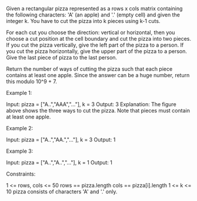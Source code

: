 Given a rectangular pizza represented as a rows x cols matrix containing the
following characters: 'A' (an apple) and '.' (empty cell) and given the
integer k. You have to cut the pizza into k pieces using k-1 cuts. 

For each cut you choose the direction: vertical or horizontal, then you
choose a cut position at the cell boundary and cut the pizza into two pieces.
If you cut the pizza vertically, give the left part of the pizza to a person.
If you cut the pizza horizontally, give the upper part of the pizza to a
person. Give the last piece of pizza to the last person.

Return the number of ways of cutting the pizza such that each piece contains
at least one apple. Since the answer can be a huge number, return this modulo
10^9 + 7.


Example 1:




Input: pizza = ["A..","AAA","..."], k = 3
Output: 3 
Explanation: The figure above shows the three ways to cut the pizza. Note
that pieces must contain at least one apple.


Example 2:


Input: pizza = ["A..","AA.","..."], k = 3
Output: 1


Example 3:


Input: pizza = ["A..","A..","..."], k = 1
Output: 1



Constraints:


1 <= rows, cols <= 50
rows == pizza.length
cols == pizza[i].length
1 <= k <= 10
pizza consists of characters 'A' and '.' only.




